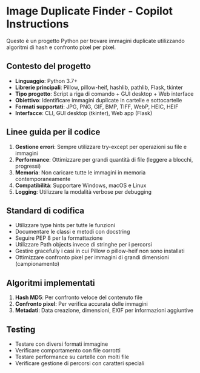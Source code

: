<!-- Use this file to provide workspace-specific custom instructions to Copilot. For more details, visit https://code.visualstudio.com/docs/copilot/copilot-customization#_use-a-githubcopilotinstructionsmd-file -->

# Image Duplicate Finder - Copilot Instructions

Questo è un progetto Python per trovare immagini duplicate utilizzando algoritmi di hash e confronto pixel per pixel.

## Contesto del progetto

- **Linguaggio**: Python 3.7+
- **Librerie principali**: Pillow, pillow-heif, hashlib, pathlib, Flask, tkinter
- **Tipo progetto**: Script a riga di comando + GUI desktop + Web interface
- **Obiettivo**: Identificare immagini duplicate in cartelle e sottocartelle
- **Formati supportati**: JPG, PNG, GIF, BMP, TIFF, WebP, HEIC, HEIF
- **Interfacce**: CLI, GUI desktop (tkinter), Web app (Flask)

## Linee guida per il codice

1. **Gestione errori**: Sempre utilizzare try-except per operazioni su file e immagini
2. **Performance**: Ottimizzare per grandi quantità di file (leggere a blocchi, progressi)
3. **Memoria**: Non caricare tutte le immagini in memoria contemporaneamente
4. **Compatibilità**: Supportare Windows, macOS e Linux
5. **Logging**: Utilizzare la modalità verbose per debugging

## Standard di codifica

- Utilizzare type hints per tutte le funzioni
- Documentare le classi e metodi con docstring
- Seguire PEP 8 per la formattazione
- Utilizzare Path objects invece di stringhe per i percorsi
- Gestire gracefully i casi in cui Pillow o pillow-heif non sono installati
- Ottimizzare confronto pixel per immagini di grandi dimensioni (campionamento)

## Algoritmi implementati

1. **Hash MD5**: Per confronto veloce del contenuto file
2. **Confronto pixel**: Per verifica accurata delle immagini  
3. **Metadati**: Data creazione, dimensioni, EXIF per informazioni aggiuntive

## Testing

- Testare con diversi formati immagine
- Verificare comportamento con file corrotti
- Testare performance su cartelle con molti file
- Verificare gestione di percorsi con caratteri speciali
